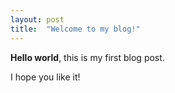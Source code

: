 ```yaml
---
layout: post
title:  "Welcome to my blog!"
---
```


**Hello world**, this is my first blog post.

I hope you like it!